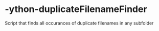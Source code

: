 # -ython-duplicateFilenameFinder
Script that finds all occurances of duplicate filenames in any subfolder

